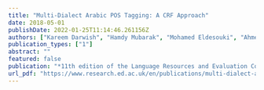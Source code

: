 ```yaml
---
title: "Multi-Dialect Arabic POS Tagging: A CRF Approach"
date: 2018-05-01
publishDate: 2022-01-25T11:14:46.261156Z
authors: ["Kareem Darwish", "Hamdy Mubarak", "Mohamed Eldesouki", "Ahmed AbdelAli", "Younes Samih", "Randah Alharbi", "Mohammed Attia", "Walid Magdy", "Laura Kallmeyer"]
publication_types: ["1"]
abstract: ""
featured: false
publication: "*11th edition of the Language Resources and Evaluation Conference*"
url_pdf: "https://www.research.ed.ac.uk/en/publications/multi-dialect-arabic-pos-tagging-a-crf-approach"
---
```



